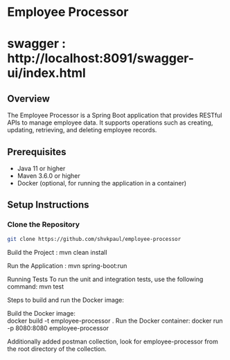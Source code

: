 # Employee Processor

# swagger : http://localhost:8091/swagger-ui/index.html

## Overview
The Employee Processor is a Spring Boot application that provides RESTful APIs to manage employee data. It supports operations such as creating, updating, retrieving, and deleting employee records.

## Prerequisites
- Java 11 or higher
- Maven 3.6.0 or higher
- Docker (optional, for running the application in a container)

## Setup Instructions

### Clone the Repository
```sh
git clone https://github.com/shvkpaul/employee-processor
```

Build the Project : mvn clean install

Run the Application : mvn spring-boot:run

Running Tests
To run the unit and integration tests, use the following command: mvn test

Steps to build and run the Docker image:

Build the Docker image:  
    docker build -t employee-processor .
Run the Docker container:
    docker run -p 8080:8080 employee-processor

Additionally added postman collection, look for employee-processor from the root directory of the collection.
